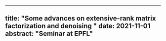 
---
title: "Some advances on extensive-rank matrix factorization and denoising "
date: 2021-11-01
abstract: "Seminar at EPFL"
---